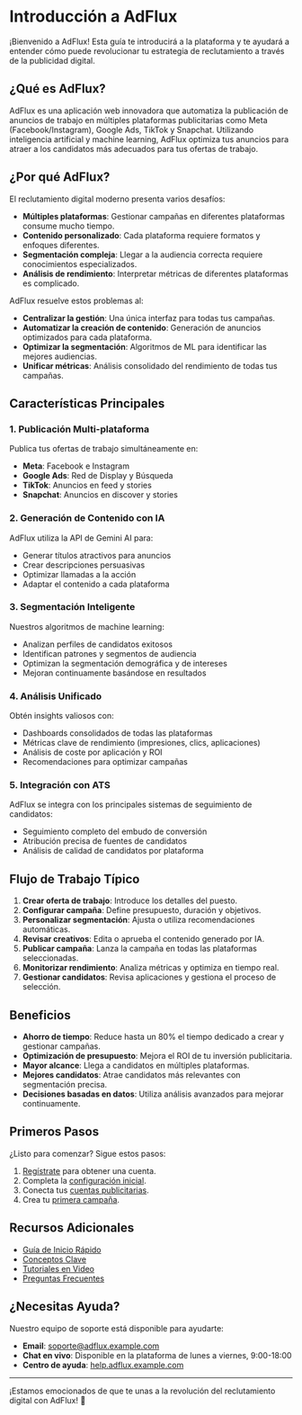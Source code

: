 # Introducción a AdFlux

¡Bienvenido a AdFlux! Esta guía te introducirá a la plataforma y te ayudará a entender cómo puede revolucionar tu estrategia de reclutamiento a través de la publicidad digital.

## ¿Qué es AdFlux?

AdFlux es una aplicación web innovadora que automatiza la publicación de anuncios de trabajo en múltiples plataformas publicitarias como Meta (Facebook/Instagram), Google Ads, TikTok y Snapchat. Utilizando inteligencia artificial y machine learning, AdFlux optimiza tus anuncios para atraer a los candidatos más adecuados para tus ofertas de trabajo.

## ¿Por qué AdFlux?

El reclutamiento digital moderno presenta varios desafíos:

- **Múltiples plataformas**: Gestionar campañas en diferentes plataformas consume mucho tiempo.
- **Contenido personalizado**: Cada plataforma requiere formatos y enfoques diferentes.
- **Segmentación compleja**: Llegar a la audiencia correcta requiere conocimientos especializados.
- **Análisis de rendimiento**: Interpretar métricas de diferentes plataformas es complicado.

AdFlux resuelve estos problemas al:

- **Centralizar la gestión**: Una única interfaz para todas tus campañas.
- **Automatizar la creación de contenido**: Generación de anuncios optimizados para cada plataforma.
- **Optimizar la segmentación**: Algoritmos de ML para identificar las mejores audiencias.
- **Unificar métricas**: Análisis consolidado del rendimiento de todas tus campañas.

## Características Principales

### 1. Publicación Multi-plataforma

Publica tus ofertas de trabajo simultáneamente en:

- **Meta**: Facebook e Instagram
- **Google Ads**: Red de Display y Búsqueda
- **TikTok**: Anuncios en feed y stories
- **Snapchat**: Anuncios en discover y stories

### 2. Generación de Contenido con IA

AdFlux utiliza la API de Gemini AI para:

- Generar títulos atractivos para anuncios
- Crear descripciones persuasivas
- Optimizar llamadas a la acción
- Adaptar el contenido a cada plataforma

### 3. Segmentación Inteligente

Nuestros algoritmos de machine learning:

- Analizan perfiles de candidatos exitosos
- Identifican patrones y segmentos de audiencia
- Optimizan la segmentación demográfica y de intereses
- Mejoran continuamente basándose en resultados

### 4. Análisis Unificado

Obtén insights valiosos con:

- Dashboards consolidados de todas las plataformas
- Métricas clave de rendimiento (impresiones, clics, aplicaciones)
- Análisis de coste por aplicación y ROI
- Recomendaciones para optimizar campañas

### 5. Integración con ATS

AdFlux se integra con los principales sistemas de seguimiento de candidatos:

- Seguimiento completo del embudo de conversión
- Atribución precisa de fuentes de candidatos
- Análisis de calidad de candidatos por plataforma

## Flujo de Trabajo Típico

1. **Crear oferta de trabajo**: Introduce los detalles del puesto.
2. **Configurar campaña**: Define presupuesto, duración y objetivos.
3. **Personalizar segmentación**: Ajusta o utiliza recomendaciones automáticas.
4. **Revisar creativos**: Edita o aprueba el contenido generado por IA.
5. **Publicar campaña**: Lanza la campaña en todas las plataformas seleccionadas.
6. **Monitorizar rendimiento**: Analiza métricas y optimiza en tiempo real.
7. **Gestionar candidatos**: Revisa aplicaciones y gestiona el proceso de selección.

## Beneficios

- **Ahorro de tiempo**: Reduce hasta un 80% el tiempo dedicado a crear y gestionar campañas.
- **Optimización de presupuesto**: Mejora el ROI de tu inversión publicitaria.
- **Mayor alcance**: Llega a candidatos en múltiples plataformas.
- **Mejores candidatos**: Atrae candidatos más relevantes con segmentación precisa.
- **Decisiones basadas en datos**: Utiliza análisis avanzados para mejorar continuamente.

## Primeros Pasos

¿Listo para comenzar? Sigue estos pasos:

1. [Regístrate](https://app.adflux.example.com/register) para obtener una cuenta.
2. Completa la [configuración inicial](./inicio-rapido.md#configuración-inicial).
3. Conecta tus [cuentas publicitarias](./inicio-rapido.md#conexión-de-cuentas).
4. Crea tu [primera campaña](./tutoriales/crear-campana.md).

## Recursos Adicionales

- [Guía de Inicio Rápido](./inicio-rapido.md)
- [Conceptos Clave](./conceptos-clave.md)
- [Tutoriales en Video](./videos.md)
- [Preguntas Frecuentes](./faq.md)

## ¿Necesitas Ayuda?

Nuestro equipo de soporte está disponible para ayudarte:

- **Email**: [soporte@adflux.example.com](mailto:soporte@adflux.example.com)
- **Chat en vivo**: Disponible en la plataforma de lunes a viernes, 9:00-18:00
- **Centro de ayuda**: [help.adflux.example.com](https://help.adflux.example.com)

---

¡Estamos emocionados de que te unas a la revolución del reclutamiento digital con AdFlux! 🚀
